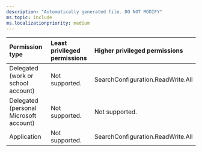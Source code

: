 ```yaml
---
description: "Automatically generated file. DO NOT MODIFY"
ms.topic: include
ms.localizationpriority: medium
---
```


|Permission type|Least privileged permissions|Higher privileged permissions|
|:---|:---|:---|
|Delegated (work or school account)|Not supported.|SearchConfiguration.ReadWrite.All|
|Delegated (personal Microsoft account)|Not supported.|Not supported.|
|Application|Not supported.|SearchConfiguration.ReadWrite.All|

